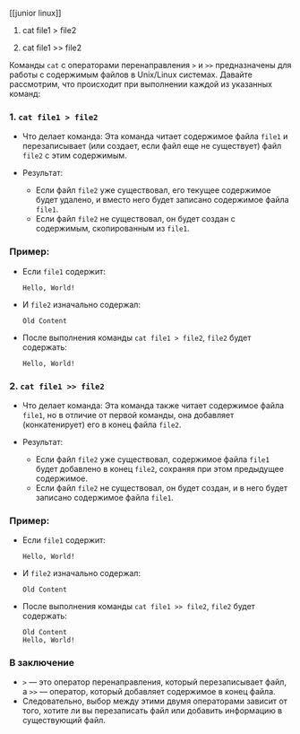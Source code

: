 [[junior linux]]

1. cat file1 > file2

2. cat file1 >> file2

Команды `cat` с операторами перенаправления `>` и `>>` предназначены для работы с содержимым файлов в Unix/Linux системах. Давайте рассмотрим, что происходит при выполнении каждой из указанных команд:

### 1. `cat file1 > file2`

- Что делает команда: Эта команда читает содержимое файла `file1` и перезаписывает (или создает, если файл еще не существует) файл `file2` с этим содержимым.
  
- Результат:
  - Если файл `file2` уже существовал, его текущее содержимое будет удалено, и вместо него будет записано содержимое файла `file1`.
  - Если файл `file2` не существовал, он будет создан с содержимым, скопированным из `file1`.

### Пример:
- Если `file1` содержит:
  ```
  Hello, World!
  ```
- И `file2` изначально содержал:
  ```
  Old Content
  ```
- После выполнения команды `cat file1 > file2`, `file2` будет содержать:
  ```
  Hello, World!
  ```

### 2. `cat file1 >> file2`

- Что делает команда: Эта команда также читает содержимое файла `file1`, но в отличие от первой команды, она добавляет (конкатенирует) его в конец файла `file2`.
  
- Результат:
  - Если файл `file2` уже существовал, содержимое файла `file1` будет добавлено в конец `file2`, сохраняя при этом предыдущее содержимое.
  - Если файл `file2` не существовал, он будет создан, и в него будет записано содержимое файла `file1`.

### Пример:
- Если `file1` содержит:
  ```
  Hello, World!
  ```
- И `file2` изначально содержал:
  ```
  Old Content
  ```
- После выполнения команды `cat file1 >> file2`, `file2` будет содержать:
  ```
  Old Content
  Hello, World!
  ```

### В заключение

- `>` — это оператор перенаправления, который перезаписывает файл, а `>>` — оператор, который добавляет содержимое в конец файла.
- Следовательно, выбор между этими двумя операторами зависит от того, хотите ли вы перезаписать файл или добавить информацию в существующий файл.